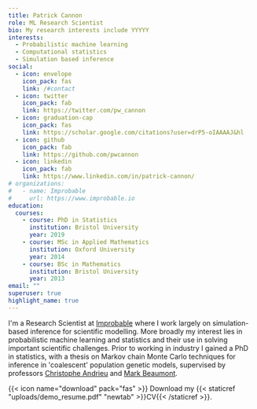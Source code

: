 ```yaml
---
title: Patrick Cannon
role: ML Research Scientist
bio: My research interests include YYYYY
interests:
  - Probabilistic machine learning
  - Computational statistics
  - Simulation based inference
social:
  - icon: envelope
    icon_pack: fas
    link: /#contact
  - icon: twitter
    icon_pack: fab
    link: https://twitter.com/pw_cannon
  - icon: graduation-cap
    icon_pack: fas
    link: https://scholar.google.com/citations?user=drP5-oIAAAAJ&hl
  - icon: github
    icon_pack: fab
    link: https://github.com/pwcannon
  - icon: linkedin
    icon_pack: fab
    link: https://www.linkedin.com/in/patrick-cannon/
# organizations:
#   - name: Improbable
#     url: https://www.improbable.io
education:
  courses:
    - course: PhD in Statistics
      institution: Bristol University
      year: 2019
    - course: MSc in Applied Mathematics
      institution: Oxford University
      year: 2014
    - course: BSc in Mathematics
      institution: Bristol University
      year: 2013
email: ""
superuser: true
highlight_name: true
---
```

I'm a Research Scientist at [Improbable](http://www.improbable.io) where I work largely on simulation-based inference for scientific modelling. More broadly my interest lies in probabilistic machine learning and statistics and their use in solving important scientific challenges. Prior to working in industry I gained a PhD in statistics, with a thesis on Markov chain Monte Carlo techniques for inference in 'coalescent' population genetic models, supervised by professors [Christophe Andrieu](https://scholar.google.com/citations?user=kcsbLrAAAAAJ) and [Mark Beaumont](https://scholar.google.com/citations?user=2K3F0MMAAAAJ&hl=en).

{{< icon name="download" pack="fas" >}} Download my {{< staticref "uploads/demo_resume.pdf" "newtab" >}}CV{{< /staticref >}}.